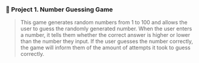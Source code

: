 ### 📍 Project 1. Number Guessing Game
> This game generates random numbers from 1 to 100 and allows the user to guess the randomly generated number. When the user enters a number, it tells them whether the correct answer is higher or lower than the number they input. If the user guesses the number correctly, the game will inform them of the amount of attempts it took to guess correctly.
